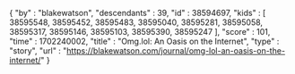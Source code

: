 {
  "by" : "blakewatson",
  "descendants" : 39,
  "id" : 38594697,
  "kids" : [ 38595548, 38595452, 38595483, 38595040, 38595281, 38595058, 38595317, 38595146, 38595103, 38595390, 38595247 ],
  "score" : 101,
  "time" : 1702240002,
  "title" : "Omg.lol: An Oasis on the Internet",
  "type" : "story",
  "url" : "https://blakewatson.com/journal/omg-lol-an-oasis-on-the-internet/"
}
